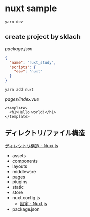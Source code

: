 nuxt sample
===========

```
yarn dev
```

create project by sklach
------------------------

*package.json*

```json
{
  "name": "nuxt_study",
  "scripts": {
    "dev": "nuxt"
  }
}
```

```bash
yarn add nuxt
```

*pages/index.vue*

```vue
<template>
  <h1>Hello world!</h1>
</template>
```

ディレクトリ/ファイル構造
----------------

[ディレクトリ構造 \- Nuxt\.js](https://ja.nuxtjs.org/guide/directory-structure)

- assets
- components
- layouts
- middleware
- pages
- plugins
- static
- store
- nuxt.config.js
  - [設定 \- Nuxt\.js](https://ja.nuxtjs.org/guide/configuration)
- package.json

